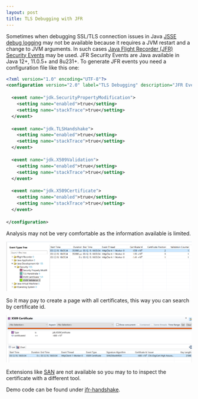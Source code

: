 ```yaml
---
layout: post
title: TLS Debugging with JFR
---
```


Sometimes when debugging SSL/TLS connection issues in Java [JSSE debug logging](https://docs.oracle.com/en/java/javase/11/security/java-secure-socket-extension-jsse-reference-guide.html#GUID-31B7E142-B874-46E9-8DD0-4E18EC0EB2CF) may not be available because it requires a JVM restart and a change to JVM arguments. In such cases [Java Flight Recorder (JFR) Security Events](https://bugs.openjdk.java.net/browse/JDK-8148188) may be used. JFR Security Events are Java available in Java 12+, 11.0.5+ and 8u231+. To generate JFR events you need a configuration file like this one: 


```xml
<?xml version="1.0" encoding="UTF-8"?>
<configuration version="2.0" label="TLS Debugging" description="JFR Events for TLS debugging" provider="marschall.github.io">

  <event name="jdk.SecurityPropertyModification">
    <setting name="enabled">true</setting>
    <setting name="stackTrace">true</setting>
  </event>

  <event name="jdk.TLSHandshake">
    <setting name="enabled">true</setting>
    <setting name="stackTrace">true</setting>
  </event>

  <event name="jdk.X509Validation">
    <setting name="enabled">true</setting>
    <setting name="stackTrace">true</setting>
  </event>

  <event name="jdk.X509Certificate">
    <setting name="enabled">true</setting>
    <setting name="stackTrace">true</setting>
  </event>

</configuration>
```

Analysis may not be very comfortable as the information available is limited.

![all JFR TLS events](/img/2019-12-04-tls-debugging-with-jfr/all_events.png)

So it may pay to create a page with all certificates, this way you can search by certificate id.

![page with certificate events](/img/2019-12-04-tls-debugging-with-jfr/page_with_certificates.png)

Extensions like [SAN](https://en.wikipedia.org/wiki/Subject_Alternative_Name) are not available so you may to to inspect the certificate with a different tool.

Demo code can be found under [jfr-handshake](https://github.com/marschall/jfr-handshake).
